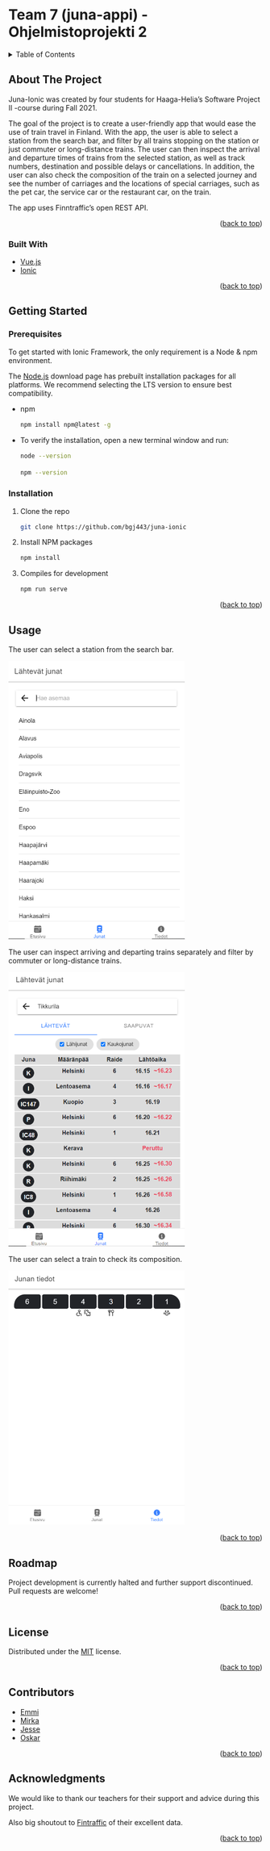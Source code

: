 <div id="top"></div>

<!-- PROJECT LOGO -->

# Team 7 (juna-appi) - Ohjelmistoprojekti 2


<!-- TABLE OF CONTENTS -->
<details>
  <summary>Table of Contents</summary>
  <ol>
    <li>
      <a href="#about-the-project">About The Project</a>
      <ul>
        <li><a href="#built-with">Built With</a></li>
      </ul>
    </li>
    <li>
      <a href="#getting-started">Getting Started</a>
      <ul>
        <li><a href="#prerequisites">Prerequisites</a></li>
        <li><a href="#installation">Installation</a></li>
      </ul>
    </li>
    <li><a href="#usage">Usage</a></li>
    <li><a href="#roadmap">Roadmap</a></li>
    <li><a href="#license">License</a></li>
    <li><a href="#contributors">Contributors</a></li>
    <li><a href="#acknowledgments">Acknowledgments</a></li>
  </ol>
</details>

<!-- ABOUT THE PROJECT -->

## About The Project

Juna-Ionic was created by four students for Haaga-Helia’s Software Project II -course during Fall 2021.

The goal of the project is to create a user-friendly app that would ease the use of train travel in Finland. With the app, the user is able to select a station from the search bar, and filter by all trains stopping on the station or just commuter or long-distance trains. The user can then inspect the arrival and departure times of trains from the selected station, as well as track numbers, destination and possible delays or cancellations. In addition, the user can also check the composition of the train on a selected journey and see the number of carriages and the locations of special carriages, such as the pet car, the service car or the restaurant car, on the train.

The app uses Finntraffic’s open REST API.

<p align="right">(<a href="#top">back to top</a>)</p>

### Built With

- [Vue.js](https://vuejs.org/)
- [Ionic](https://ionic.io/)


<p align="right">(<a href="#top">back to top</a>)</p>

<!-- GETTING STARTED -->

## Getting Started

### Prerequisites

To get started with Ionic Framework, the only requirement is a Node & npm environment.

The [Node.js](https://nodejs.org/en/download/) download page has prebuilt installation packages for all platforms. We recommend selecting the LTS version to ensure best compatibility.

- npm
  ```sh
  npm install npm@latest -g
  ```
  
- To verify the installation, open a new terminal window and run:
    ```sh
    node --version
  
    npm --version
   ```

  

### Installation


1. Clone the repo
   ```sh
   git clone https://github.com/bgj443/juna-ionic
   ```
2. Install NPM packages
   ```sh
   npm install
   ```
3. Compiles for development
   ```sh
   npm run serve
   ```

<p align="right">(<a href="#top">back to top</a>)</p>

<!-- USAGE EXAMPLES -->

## Usage

The user can select a station from the search bar.

<kbd> <img src="https://github.com/bgj443/juna-ionic/blob/Mirka/src/images/juna-ionic_screen_search.PNG?raw=true" width="350">

The user can inspect arriving and departing trains separately and filter by commuter or long-distance trains.

<kbd> <img src="https://github.com/bgj443/juna-ionic/blob/Mirka/src/images/juna-ionic_screen_Tikkurila.PNG?raw=true" width="350">

The user can select a train to check its composition.

<kbd> <img src="https://github.com/bgj443/juna-ionic/blob/Mirka/src/images/juna-ionic_screen_compositions.PNG?raw=true" width="350">

<p align="right">(<a href="#top">back to top</a>)</p>

<!-- ROADMAP -->

## Roadmap


Project development is currently halted and further support discontinued.
Pull requests are welcome!

<p align="right">(<a href="#top">back to top</a>)</p>



<!-- LICENSE -->

## License

Distributed under the [MIT](https://choosealicense.com/licenses/mit/) license.

<p align="right">(<a href="#top">back to top</a>)</p>

<!-- Contributors -->

## Contributors

* [Emmi](https://github.com/emmi587)
* [Mirka](https://github.com/MMMirka)
* [Jesse](https://github.com/bgj424)
* [Oskar](https://github.com/bgj443)

<p align="right">(<a href="#top">back to top</a>)</p>

<!-- ACKNOWLEDGMENTS -->

## Acknowledgments

We would like to  thank our teachers for their support and  advice during this project.
 
Also big shoutout to [Fintraffic](https://www.digitraffic.fi/rautatieliikenne/) of their excellent data.

<p align="right">(<a href="#top">back to top</a>)</p>

